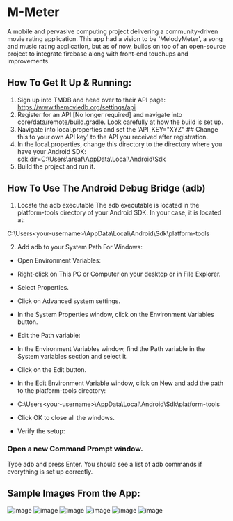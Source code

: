 # M-Meter
A mobile and pervasive computing project delivering a community-driven movie rating application. This app had a vision to be 'MelodyMeter', a song and music rating application, but as of now, builds on top of an open-source project to integrate firebase along with front-end touchups and improvements.

## How To Get It Up & Running:
1. Sign up into TMDB and head over to their API page: https://www.themoviedb.org/settings/api
2. Register for an API [No longer required] and navigate into core/data/remote/build.gradle. Look carefully at how the build is set up.
3. Navigate into local.properties and set the 'API_KEY="XYZ" ## Change this to your own API key' to the API you received after registration.
4. In the local.properties, change this directory to the directory where you have your Android SDK: sdk.dir=C\:\\Users\\areaf\\AppData\\Local\\Android\\Sdk
5. Build the project and run it. 

## How To Use The Android Debug Bridge (adb) 
1. Locate the adb executable
The adb executable is located in the platform-tools directory of your Android SDK. In your case, it is located at:

C:\Users\<your-username>\AppData\Local\Android\Sdk\platform-tools

2. Add adb to your System Path
For Windows:

* Open Environment Variables:

* Right-click on This PC or Computer on your desktop or in File Explorer.
* Select Properties.
* Click on Advanced system settings.
* In the System Properties window, click on the Environment Variables button.
* Edit the Path variable:

* In the Environment Variables window, find the Path variable in the System variables section and select it.
* Click on the Edit button.
* In the Edit Environment Variable window, click on New and add the path to the platform-tools directory:

* C:\Users\<your-username>\AppData\Local\Android\Sdk\platform-tools

* Click OK to close all the windows.
* Verify the setup:

### Open a new Command Prompt window.
Type adb and press Enter. You should see a list of adb commands if everything is set up correctly.

## Sample Images From the App:
![image](https://github.com/user-attachments/assets/e387c71f-6fdd-438d-a207-fa7c49aae328)
![image](https://github.com/user-attachments/assets/8f92b586-ed29-43cf-9b28-5705fca3562d)
![image](https://github.com/user-attachments/assets/5ac20686-7c74-4f12-8b04-d11138296390)
![image](https://github.com/user-attachments/assets/3bcd8988-9b4d-4682-b4d8-acf7f20586bc)
![image](https://github.com/user-attachments/assets/399fbe01-6a3e-4c79-a4b5-4b72e7ad0e35)
![image](https://github.com/user-attachments/assets/d19d333b-a0b3-4ff4-8e8a-9e5622cd7c0c)


